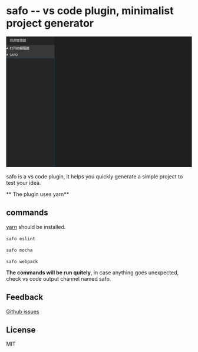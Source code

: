 # safo -- vs code plugin, minimalist project generator

![demo](https://raw.githubusercontent.com/jacobsun/safo/master/demo.gif "demo")

safo is a vs code plugin, it helps you quickly generate a simple project to test your idea.

** The plugin uses yarn**

## commands

[yarn](https://yarnpkg.com) should be installed.

`safo eslint`

`safo mocha`

`safo webpack`

**The commands will be run quitely**, in case anything goes unexpected, check vs code output channel named safo.

## Feedback

[Github issues](https://github.com/jacobsun/safo/issues)

## License

MIT
